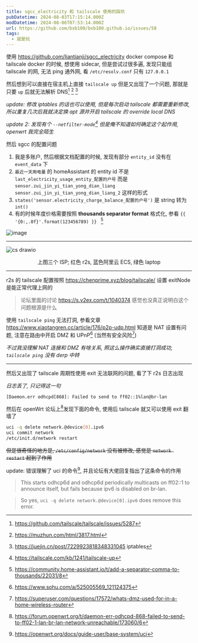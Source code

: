 ```yaml
---
title: sgcc_electricity 和 tailscale 使用的踩坑
pubDatetime: 2024-08-03T17:15:14.000Z
modDatetime: 2024-08-06T07:53:14.000Z
url: https://github.com/bxb100/bxb100.github.io/issues/58
tags:
  - 就是玩
---
```


使用 https://github.com/liantianji/sgcc_electricity docker compose 和 tailscale docker 的时候, 想使用 sidecar, 但是尝试过很多遍, 发现只能组 tailscale 的网, 无法 ping 通外网, 看 `/etc/resolv.conf` 只有 `127.0.0.1`

然后想到可以直接在宿主机上直接 `tailscale up` 但是又出现了一个问题, 那就是只要 `up` 后就无法解析 DNS[^1] [^2] [^3]

_update: 修改 iptables 的话也可以使用, 但是每次启动 tailscale 都需要重新修改, 所以重复几次后我就决定换 apt 源并开启 tailscale 的 override local DNS_

_update 2: 发现有个 `--netfilter-mode`[^4] 但是俺不知道如何确定这个起作用, openwrt 我完全陌生_

然后 sgcc 的配置问题

1. 我是多账户, 然后根据文档配置的时候, 发现有部分 `entity_id` 没有在 `event_data` 下
2. `最近一天用电量` 的 homeAssistant 的 entity id 不是 `last_electricity_usage_entity_配置的户号` 而是 `sensor.zui_jin_yi_tian_yong_dian_liang` `sensor.zui_jin_yi_tian_yong_dian_liang_2` 这样的形式
3. `states('sensor.electricity_charge_balance_配置的户号')` 是 string 转为 `int()`
4. 有的时候年度价格需要按照 **thousands separator format** 格式化, 参看 `{{ '{0:,.0f}'.format(123456789) }} ` [^5]

![image](https://github.com/user-attachments/assets/b8cb133d-430b-4840-9b38-cd4bac0fd92d)

---

<a id='issuecomment-2267200536'></a>
![cs drawio](https://github.com/user-attachments/assets/06abce43-3f2c-43f7-b558-de4f1a68849e)

<p align="center">上图三个 ISP; 红色 r2s, 蓝色阿里云 ECS, 绿色 laptop</p>

---

r2s 的 tailscale 配置按照 https://chenprime.xyz/blog/tailscale/ 设置 exitNode 是能正常代理上网的

> 论坛里面的讨论 https://s.v2ex.com/t/1040374 感觉也没真正说明白这个问题根源是什么

使用 `tailscale ping` 无法打洞, 参看文章 https://www.xiaotangren.cc/article/176/p2p-udp.html 知道是 NAT 设置有问题, 注意在路由中开启 DMZ 和 UPnP[^6] (当然有安全风险[^7])

_不过我没理解 NAT 连接和 DMZ 有啥关系, 照这么操作确实直接打洞成功, `tailscale ping` 没有 derp 中转_

---

<a id='issuecomment-2267353377'></a>
然后又出现了 tailscale 周期性使用 exit 无法联网的问题, 看了下 r2s 日志出现

_日志丢了, 只记得这一句_

```log
[Daemon.err odhcpd[868]: Failed to send to ff02::1%lan@br-lan
```

然后在 openWrt 论坛上[^8]发现下面的命令, 使用后 tailscale 就又可以使用 exit 翻墙了

```sh
uci -q delete network.@device[0].ipv6
uci commit network
/etc/init.d/network restart
```

~~但是很奇怪的地方是, `/etc/config/network` 没有被修改, 感觉是 `network restart` 起到了作用~~

update: 错误理解了 uci 的命令[^9], 并且论坛有大佬回复指出了这条命令的作用

> This starts odhcp6d and odhcp6d periodically multicasts on ff02::1 to announce itself, but fails because ipv6 is disabled on br-lan.

> So yes, `uci -q delete network.@device[0].ipv6` does remove this error.

[^1]: https://github.com/tailscale/tailscale/issues/5287

[^2]: https://muzhun.com/html/3817.html

[^3]: https://juejin.cn/post/7229923818348331045 iptables

[^4]: https://tailscale.com/kb/1241/tailscale-up

[^5]: https://community.home-assistant.io/t/add-a-separator-comma-to-thousands/22031/8

[^6]: https://www.sohu.com/a/525005569_121124375

[^7]: https://superuser.com/questions/17572/whats-dmz-used-for-in-a-home-wireless-router

[^8]: https://forum.openwrt.org/t/daemon-err-odhcpd-868-failed-to-send-to-ff02-1-lan-br-lan-network-unreachable/173060/6

[^9]: https://openwrt.org/docs/guide-user/base-system/uci
